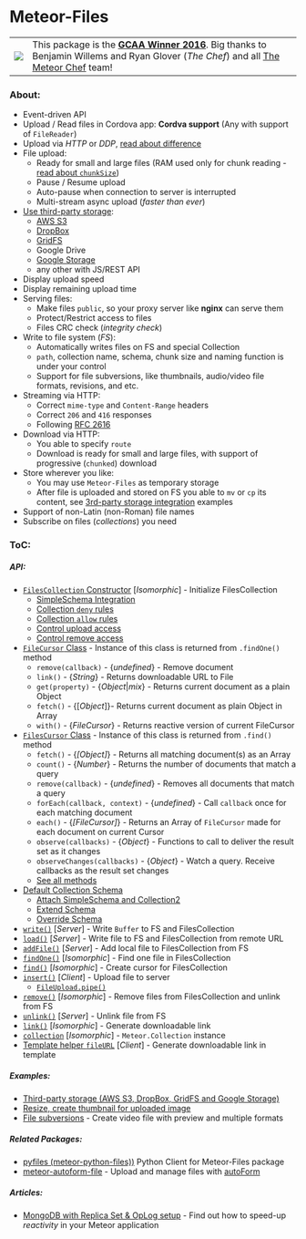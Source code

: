 Meteor-Files
========

<table>
  <tbody>
    <tr>
      <td>
        <a href="https://themeteorchef.com/blog/giant-cotton-apron-awards-show"><img src="https://s3.amazonaws.com/tmc-post-content/gcaa-2016-winner-badge.svg"></a>
      </td>
      <td>
        This package is the <strong><a href="https://themeteorchef.com/blog/giant-cotton-apron-awards-show" target="_blank">GCAA Winner 2016</a></strong>. Big thanks to Benjamin Willems and Ryan Glover (<em>The Chef</em>) and all <a href="https://themeteorchef.com" target="_blank">The Meteor Chef</a> team!
      </td>
    </tr>
  </tbody>
</table>


### About:
 - Event-driven API
 - Upload / Read files in Cordova app: __Cordva support__ (Any with support of `FileReader`)
 - Upload via *HTTP* or *DDP*, [read about difference](https://github.com/VeliovGroup/Meteor-Files/wiki/About-Upload-Transports)
 - File upload:
    * Ready for small and large files (RAM used only for chunk reading - [read about `chunkSize`](https://github.com/VeliovGroup/Meteor-Files/wiki/Insert-(Upload)))
    * Pause / Resume upload
    * Auto-pause when connection to server is interrupted
    * Multi-stream async upload (*faster than ever*)
 - [Use third-party storage](https://github.com/VeliovGroup/Meteor-Files/wiki/Third-party-storage):
    * [AWS S3](https://github.com/VeliovGroup/Meteor-Files/wiki/AWS-S3-Integration)
    * [DropBox](https://github.com/VeliovGroup/Meteor-Files/wiki/DropBox-Integration)
    * [GridFS](https://github.com/VeliovGroup/Meteor-Files/wiki/GridFS-Integration)
    * Google Drive
    * [Google Storage](https://github.com/VeliovGroup/Meteor-Files/wiki/Google-Cloud-Storage-Integration)
    * any other with JS/REST API
 - Display upload speed
 - Display remaining upload time
 - Serving files:
    * Make files `public`, so your proxy server like __nginx__ can serve them
    * Protect/Restrict access to files
    * Files CRC check (*integrity check*)
 - Write to file system (*FS*):
    * Automatically writes files on FS and special Collection
    * `path`, collection name, schema, chunk size and naming function is under your control
    * Support for file subversions, like thumbnails, audio/video file formats, revisions, and etc.
 - Streaming via HTTP:
    * Correct `mime-type` and `Content-Range` headers
    * Correct `206` and `416` responses
    * Following [RFC 2616](https://tools.ietf.org/html/rfc2616)
 - Download via HTTP:
    * You able to specify `route`
    * Download is ready for small and large files, with support of progressive (`chunked`) download
 - Store wherever you like:
    * You may use `Meteor-Files` as temporary storage
    * After file is uploaded and stored on FS you able to `mv` or `cp` its content, see [3rd-party storage integration](https://github.com/VeliovGroup/Meteor-Files/wiki/Third-party-storage) examples
 - Support of non-Latin (non-Roman) file names
 - Subscribe on files (*collections*) you need

### ToC:
##### API:
 - [`FilesCollection` Constructor](https://github.com/VeliovGroup/Meteor-Files/wiki/Constructor) [*Isomorphic*] - Initialize FilesCollection
   * [SimpleSchema Integration](https://github.com/VeliovGroup/Meteor-Files/wiki/Constructor#attach-schema-isomorphic)
   * [Collection `deny` rules](https://github.com/VeliovGroup/Meteor-Files/wiki/Constructor#deny-collection-interaction-on-client-server)
   * [Collection `allow` rules](https://github.com/VeliovGroup/Meteor-Files/wiki/Constructor#allow-collection-interaction-on-client-server)
   * [Control upload access](https://github.com/VeliovGroup/Meteor-Files/wiki/Constructor#use-onbeforeupload-to-avoid-unauthorized-upload)
   * [Control remove access](https://github.com/VeliovGroup/Meteor-Files/wiki/Constructor#use-onbeforeremove-to-avoid-unauthorized-remove)
 - [`FileCursor` Class](https://github.com/VeliovGroup/Meteor-Files/wiki/FileCursor) - Instance of this class is returned from `.findOne()` method
   * `remove(callback)` - {*undefined*} - Remove document
   * `link()` - {*String*} - Returns downloadable URL to File
   * `get(property)` - {*Object*|*mix*} - Returns current document as a plain Object
   * `fetch()` - {[*Object*]}- Returns current document as plain Object in Array
   * `with()` - {*FileCursor*} - Returns reactive version of current FileCursor
 - [`FilesCursor` Class](https://github.com/VeliovGroup/Meteor-Files/wiki/FilesCursor) - Instance of this class is returned from `.find()` method
   * `fetch()` - {*[Object]*} - Returns all matching document(s) as an Array
   * `count()` - {*Number*} - Returns the number of documents that match a query
   * `remove(callback)` - {*undefined*} - Removes all documents that match a query
   * `forEach(callback, context)` - {*undefined*} - Call `callback` once for each matching document
   * `each()` - {*[FileCursor]*} - Returns an Array of `FileCursor` made for each document on current Cursor
   * `observe(callbacks)` - {*Object*} - Functions to call to deliver the result set as it changes
   * `observeChanges(callbacks)` - {*Object*} - Watch a query. Receive callbacks as the result set changes
   * [See all methods](https://github.com/VeliovGroup/Meteor-Files/wiki/FilesCursor)
 - [Default Collection Schema](https://github.com/VeliovGroup/Meteor-Files/wiki/Schema)
   * [Attach SimpleSchema and Collection2](https://github.com/VeliovGroup/Meteor-Files/wiki/Schema#attach-schema-recommended)
   * [Extend Schema](https://github.com/VeliovGroup/Meteor-Files/wiki/Schema#extend-default-schema)
   * [Override Schema](https://github.com/VeliovGroup/Meteor-Files/wiki/Schema#pass-your-own-schema-not-recommended)
 - [`write()`](https://github.com/VeliovGroup/Meteor-Files/wiki/Write) [*Server*] - Write `Buffer` to FS and FilesCollection
 - [`load()`](https://github.com/VeliovGroup/Meteor-Files/wiki/Load) [*Server*] - Write file to FS and FilesCollection from remote URL
 - [`addFile()`](https://github.com/VeliovGroup/Meteor-Files/wiki/addFile) [*Server*] - Add local file to FilesCollection from FS
 - [`findOne()`](https://github.com/VeliovGroup/Meteor-Files/wiki/findOne) [*Isomorphic*] - Find one file in FilesCollection
 - [`find()`](https://github.com/VeliovGroup/Meteor-Files/wiki/find) [*Isomorphic*] - Create cursor for FilesCollection
 - [`insert()`](https://github.com/VeliovGroup/Meteor-Files/wiki/Insert-(Upload)) [*Client*] - Upload file to server
   * [`FileUpload.pipe()`](https://github.com/VeliovGroup/Meteor-Files/wiki/Insert-(Upload)#piping)
 - [`remove()`](https://github.com/VeliovGroup/Meteor-Files/wiki/remove) [*Isomorphic*] - Remove files from FilesCollection and unlink from FS
 - [`unlink()`](https://github.com/VeliovGroup/Meteor-Files/wiki/unlink) [*Server*] - Unlink file from FS
 - [`link()`](https://github.com/VeliovGroup/Meteor-Files/wiki/link) [*Isomorphic*] - Generate downloadable link
 - [`collection`](https://github.com/VeliovGroup/Meteor-Files/wiki/collection) [*Isomorphic*] - `Meteor.Collection` instance
 - [Template helper `fileURL`](https://github.com/VeliovGroup/Meteor-Files/wiki/Template-Helper) [*Client*] - Generate downloadable link in template

##### Examples:
 - [Third-party storage (AWS S3, DropBox, GridFS and Google Storage)](https://github.com/VeliovGroup/Meteor-Files/wiki/Third-party-storage)
 - [Resize, create thumbnail for uploaded image](https://github.com/VeliovGroup/Meteor-Files/blob/master/demo/server/image-processing.coffee)
 - [File subversions](https://github.com/VeliovGroup/Meteor-Files/wiki/Create-and-Manage-Subversions) - Create video file with preview and multiple formats

##### Related Packages:
 - [pyfiles (meteor-python-files))](https://github.com/VeliovGroup/meteor-python-files) Python Client for Meteor-Files package
 - [meteor-autoform-file](https://github.com/VeliovGroup/meteor-autoform-file) - Upload and manage files with [autoForm](https://github.com/aldeed/meteor-autoform)

##### Articles:
 - [MongoDB with Replica Set & OpLog setup](https://veliovgroup.com/article/2qsjtNf8NSB9XxZDh/mongodb-replica-set-with-oplog) - Find out how to speed-up *reactivity* in your Meteor application